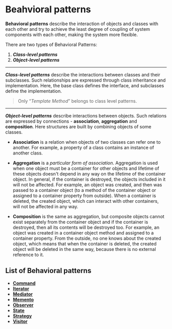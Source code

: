 # Beahvioral patterns

**Behavioral patterns** describe the interaction of objects and classes with each other and try to achieve the least degree of coupling of system components with each other, making the system more flexible.

There are two types of Behavioral Patterns:
1. ***Class-level patterns***
2. ***Object-level patterns***

---

***Class-level patterns*** describe the interactions between classes and their subclasses. Such relationships are expressed through class inheritance and implementation. Here, the base class defines the interface, and subclasses define the implementation.

> Only “*Template Method*” belongs to class level patterns.

---

***Object-level patterns*** describe interactions between objects. Such relations are expressed by connections - **association**, **aggregation** and **composition**. Here structures are built by combining objects of some classes.

- **Association** is a relation when objects of two classes can refer one to another. For example, a property of a class contains an instance of another class.

- **Aggregation** is a *particular form of association*. Aggregation is used when one object must be a container for other objects and lifetime of these objects doesn't depend in any way on the lifetime of the container object. In general, if the container is destroyed, the objects included in it will not be affected. For example, an object was created, and then was passed to a container object (to a method of the container object or assigned to a container property from outside). When a container is deleted, the created object, which can interact with other containers, will not be affected in any way.

- **Composition** is the same as aggregation, but composite objects cannot exist separately from the container object and if the container is destroyed, then all its contents will be destroyed too. For example, an object was created in a container object method and assigned to a container property. From the outside, no one knows about the created object, which means that when the container is deleted, the created object will be deleted in the same way, because there is no external reference to it.

## List of Behavioral patterns

- [**Command**](command.md)
- [**Iterator**](iterator.md)
- [**Mediator**](mediator.md)
- [**Memento**](memento.md)
- [**Observer**](observer.md)
- [**State**](state.md)
- [**Strategy**](strategy.md)
- [**Visitor**](visitor.md)
